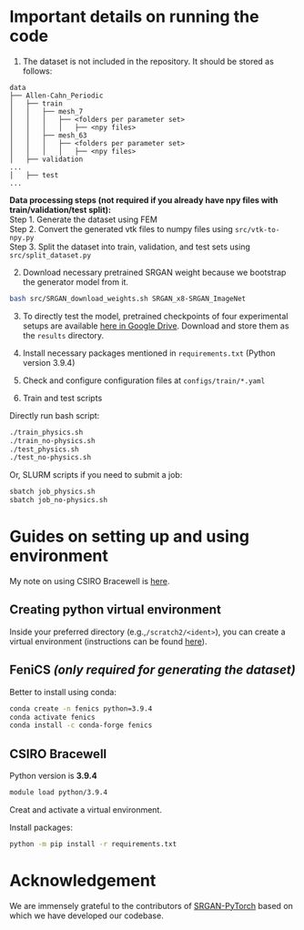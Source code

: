 # Important details on running the code
1. The dataset is not included in the repository. It should be stored as follows:
```
data
├── Allen-Cahn_Periodic
│   ├── train
│   │   ├── mesh_7
│   │   │   ├── <folders per parameter set>
│   │   │   │   ├── <npy files>
│   │   ├── mesh_63
│   │   │   ├── <folders per parameter set>
│   │   │   │   ├── <npy files>
│   ├── validation
...
│   ├── test
...
```
**Data processing steps (not required if you already have npy files with train/validation/test split):**<br>
Step 1. Generate the dataset using FEM<br>
Step 2. Convert the generated vtk files to numpy files using `src/vtk-to-npy.py`<br>
Step 3. Split the dataset into train, validation, and test sets using `src/split_dataset.py`<br>

2. Download necessary pretrained SRGAN weight because we bootstrap the generator model from it.
```bash
bash src/SRGAN_download_weights.sh SRGAN_x8-SRGAN_ImageNet
```
3. To directly test the model, pretrained checkpoints of four experimental setups are available [here in Google Drive](https://drive.google.com/drive/folders/1MkQsvRpItVb7VaShLBVHgFmWQkbcTK1B?usp=sharing). Download and store them as the `results` directory.
3. Install necessary packages mentioned in `requirements.txt` (Python version 3.9.4)
4. Check and configure configuration files at `configs/train/*.yaml`

5. Train and test scripts

Directly run bash script:
```bash
./train_physics.sh
./train_no-physics.sh
./test_physics.sh
./test_no-physics.sh
```
Or, SLURM scripts if you need to submit a job:
```bash
sbatch job_physics.sh
sbatch job_no-physics.sh
```

# Guides on setting up and using environment
My note on using CSIRO Bracewell is [here](https://hasan-rakibul.github.io/csiro-bracewell-for-deep-learning.html).
## Creating python virtual environment
Inside your preferred directory (e.g.,`/scratch2/<ident>`), you can create a virtual environment (instructions can be found [here](https://hasan-rakibul.github.io/personal-note-git-linux-etc-commands.html)).

## FeniCS _(only required for generating the dataset)_
Better to install using conda:
```bash
conda create -n fenics python=3.9.4
conda activate fenics
conda install -c conda-forge fenics
```

## CSIRO Bracewell
Python version is **3.9.4**

```bash
module load python/3.9.4
```
Creat and activate a virtual environment.

Install packages:
```bash
python -m pip install -r requirements.txt
```

# Acknowledgement
We are immensely grateful to the contributors of [SRGAN-PyTorch](https://github.com/Lornatang/SRGAN-PyTorch) based on which we have developed our codebase.